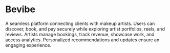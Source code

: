 # Bevibe
A seamless platform connecting clients with makeup artists. Users can discover, book, and pay securely while exploring artist portfolios, reels, and reviews. Artists manage bookings, track revenue, showcase work, and access analytics. Personalized recommendations and updates ensure an engaging experience.
